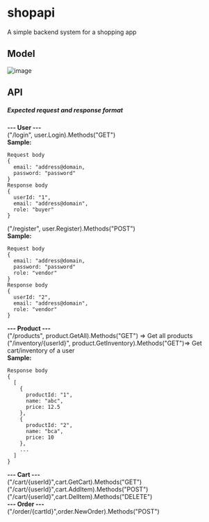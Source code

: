 # shopapi
A simple backend system for a shopping app

## Model
![image](https://user-images.githubusercontent.com/84314071/171119893-c8294090-fbf4-4b45-9556-424f6332f809.png)



## API
##### Expected request and response format
**--- User ---**<br/>
("/login", user.Login).Methods("GET")<br/>
**Sample:**<br/>
```
Request body
{
  email: "address@domain,
  password: "password"
}
Response body
{
  userId: "1",
  email: "address@domain",
  role: "buyer"
}
```
("/register", user.Register).Methods("POST")<br/>
**Sample:**
```
Request body
{
  email: "address@domain,
  password: "password"
  role: "vendor"
}
Response body
{
  userId: "2",
  email: "address@domain",
  role: "vendor"
}
```
**--- Product ---**<br/>
("/products", product.GetAll).Methods("GET") => Get all products<br/>
("/inventory/{userId}", product.GetInventory).Methods("GET")=> Get cart/inventory of a user<br/>
**Sample:**<br/>
```
Response body
{
  [
    {
      productId: "1",
      name: "abc",
      price: 12.5
    },
    {
      productId: "2",
      name: "bca",
      price: 10
    },
    ...
  ]
}
```

**--- Cart ---**<br/>
("/cart/{userId}",cart.GetCart).Methods("GET")<br/>
("/cart/{userId}",cart.AddItem).Methods("POST")<br/>
("/cart/{userId}",cart.DelItem).Methods("DELETE")<br/>
**--- Order ---**<br/>
("/order/{cartId}",order.NewOrder).Methods("POST")<br/>

